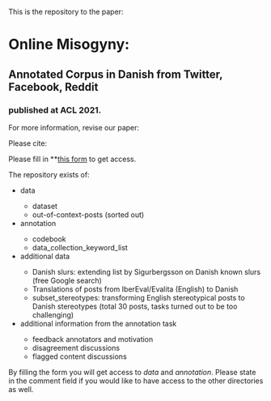 This is the repository to the paper: 

# Online Misogyny: 
## Annotated Corpus in Danish from Twitter, Facebook, Reddit
### published at ACL 2021.

For more information, revise our paper:

Please cite:





Please fill in **[this form](https://forms.gle/MPdV8FG8EUuS1MdS6) to get access.


The repository exists of:

<ul>
<li>data</li>
<ul>
<li>dataset</li>
<li>out-of-context-posts (sorted out)</li>
</ul>
<li>annotation</li>
<ul>
<li>codebook</li>
<li>data_collection_keyword_list</li>
</ul>
<li>additional data</li>
<ul>
<li>Danish slurs: extending list by Sigurbergsson on Danish known slurs (free Google search)</li>
<li>Translations of posts from IberEval/Evalita (English) to Danish</li>
<li>subset_stereotypes: transforming English stereotypical posts to Danish stereotypes (total 30 posts, tasks turned out to be too challenging)</li>
</ul>
<li>additional information from the annotation task</li>
<ul>
<li>feedback annotators and motivation</li>
<li>disagreement discussions</li>
<li>flagged content discussions</li>
</ul>
</ul>

By filling the form you will get access to *data* and *annotation*. Please state in the comment field if you would like to have access to the other directories as well.
